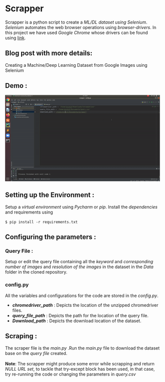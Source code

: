 # Scrapper
Scrapper is a python script to create a <i>ML/DL dataset using Selenium</i>. <i>Selenium</i> automates the web browser operations using <i>browser-drivers</i>. In this project we have used <i>Google Chrome</i> whose drivers can be found using [link](https://chromedriver.chromium.org/).
## Blog post with more details:
Creating a Machine/Deep Learning Dataset from Google Images using Selenium

## Demo :
![cleanvsmessy](scraper.gif)


## Setting up the Environment :

Setup a <i>virtual environment</i> using <i>Pycharm</i> or <i>pip</i>. Install the <i>dependencies</i> and requirements using

```$ pip install -r requirements.txt```

## Configuring the parameters :

### Query File :
Setup or edit the query file containing all the <i>keyword</i> and <i>corresponding number of images</i> and <i>resolution of the images</i> in the dataset in the <i>Data</i> folder in the cloned repository. 

### config.py
All the variables and configurations for the code are stored in the <i>config.py</i>. <br>

* <i><b>chromedriver_path</b></i> : Depicts the location of the unzipped chromedriver files.</br>
* <i><b>query_file_path</b></i> : Depicts the path for the location of the query file.<br>
* <i><b>Download_path</b></i> : Depicts the download location of the dataset.</ul>

## Scraping :
The scraper file is the <i>main.py</i> .Run the <i>main.py</i> file to download the dataset base on the <i>query file</i> created.<br>
<br><b>Note</b>: The scrapper might produce some error while scrapping and return <i>NULL URL set</i>, to tackle that try-except block has been used, in that case, try re-running the code or changing the parameters in <i>query.csv</i>




